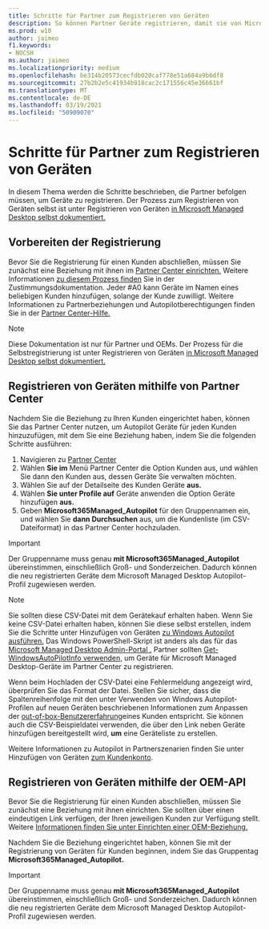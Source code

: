 ```yaml
---
title: Schritte für Partner zum Registrieren von Geräten
description: So können Partner Geräte registrieren, damit sie von Microsoft Managed Desktop verwaltet werden können
ms.prod: w10
author: jaimeo
f1.keywords:
- NOCSH
ms.author: jaimeo
ms.localizationpriority: medium
ms.openlocfilehash: be314b20573cecfdb020caf778e51a684a9b6df8
ms.sourcegitcommit: 27b2b2e5c41934b918cac2c171556c45e36661bf
ms.translationtype: MT
ms.contentlocale: de-DE
ms.lasthandoff: 03/19/2021
ms.locfileid: "50909070"
---
```

# <a name="steps-for-partners-to-register-devices"></a>Schritte für Partner zum Registrieren von Geräten


In diesem Thema werden die Schritte beschrieben, die Partner befolgen müssen, um Geräte zu registrieren. Der Prozess zum Registrieren von Geräten selbst ist unter Registrieren von Geräten [in Microsoft Managed Desktop selbst dokumentiert.](register-devices-self.md)



## <a name="prepare-for-registration"></a>Vorbereiten der Registrierung 
Bevor Sie die Registrierung für einen Kunden abschließen, müssen Sie zunächst eine Beziehung mit ihnen im [Partner Center einrichten.](https://partner.microsoft.com/dashboard) Weitere Informationen [zu diesem Prozess finden](/windows/deployment/windows-autopilot/registration-auth#csp-authorization) Sie in der Zustimmungsdokumentation. Jeder #A0 kann Geräte im Namen eines beliebigen Kunden hinzufügen, solange der Kunde zuwilligt. Weitere Informationen zu Partnerbeziehungen und Autopilotberechtigungen finden Sie in der [Partner Center-Hilfe.](/partner-center/customers_revoke_admin_privileges#windows-autopilot)


> [!NOTE]
> Diese Dokumentation ist nur für Partner und OEMs. Der Prozess für die Selbstregistrierung ist unter Registrieren von Geräten [in Microsoft Managed Desktop selbst dokumentiert.](register-devices-self.md)


## <a name="register-devices-by-using-partner-center"></a>Registrieren von Geräten mithilfe von Partner Center

Nachdem Sie die Beziehung zu Ihren Kunden eingerichtet haben, können Sie das Partner Center nutzen, um Autopilot Geräte für jeden Kunden hinzuzufügen, mit dem Sie eine Beziehung haben, indem Sie die folgenden Schritte ausführen:

1. Navigieren zu [Partner Center](https://partner.microsoft.com/dashboard)
2. Wählen **Sie im** Menü Partner Center die Option Kunden aus, und wählen Sie dann den Kunden aus, dessen Geräte Sie verwalten möchten.
3. Wählen Sie auf der Detailseite des Kunden Geräte **aus.**
4. Wählen **Sie unter Profile auf** Geräte anwenden die Option Geräte hinzufügen **aus.**
5. Geben **Microsoft365Managed_Autopilot** für den Gruppennamen ein, und wählen Sie **dann Durchsuchen** aus, um die Kundenliste (im CSV-Dateiformat) in das Partner Center hochzuladen.


> [!IMPORTANT]
> Der Gruppenname muss genau **mit Microsoft365Managed_Autopilot** übereinstimmen, einschließlich Groß- und Sonderzeichen. Dadurch können die neu registrierten Geräte dem Microsoft Managed Desktop Autopilot-Profil zugewiesen werden.

>[!NOTE]
> Sie sollten diese CSV-Datei mit dem Gerätekauf erhalten haben. Wenn Sie keine CSV-Datei erhalten haben, können Sie diese selbst erstellen, indem Sie die Schritte unter Hinzufügen von Geräten [zu Windows Autopilot ausführen.](/windows/deployment/windows-autopilot/add-devices#collecting-the-hardware-id-from-existing-devices-using-powershell) Das Windows PowerShell-Skript ist anders als das für das [Microsoft Managed Desktop Admin-Portal .](./register-devices-self.md?view=o365-worldwide#obtain-the-hardware-hash) Partner sollten [Get-WindowsAutoPilotInfo verwenden,](https://www.powershellgallery.com/packages/Get-WindowsAutoPilotInfo) um Geräte für Microsoft Managed Desktop-Geräte im Partner Center zu registrieren.

Wenn beim Hochladen der CSV-Datei eine Fehlermeldung angezeigt wird, überprüfen Sie das Format der Datei. Stellen Sie sicher, dass die Spaltenreihenfolge mit den unter Verwenden von Windows Autopilot-Profilen auf neuen Geräten beschriebenen Informationen zum Anpassen der [out-of-box-Benutzererfahrung](/partner-center/autopilot#add-devices-to-a-customers-account)eines Kunden entspricht. Sie können auch die CSV-Beispieldatei verwenden, die über den Link neben Geräte hinzufügen bereitgestellt wird, **um** eine Geräteliste zu erstellen. 

Weitere Informationen zu Autopilot in Partnerszenarien finden Sie unter Hinzufügen von Geräten [zum Kundenkonto](/partner-center/autopilot#add-devices-to-a-customers-account).


## <a name="register-devices-by-using-the-oem-api"></a>Registrieren von Geräten mithilfe der OEM-API

Bevor Sie die Registrierung für einen Kunden abschließen, müssen Sie zunächst eine Beziehung mit ihnen einrichten. Sie sollten über einen eindeutigen Link verfügen, der Ihren jeweiligen Kunden zur Verfügung stellt. Weitere [Informationen finden Sie unter Einrichten einer OEM-Beziehung.](/windows/deployment/windows-autopilot/registration-auth#oem-authorization)

Nachdem Sie die Beziehung eingerichtet haben, können Sie mit der Registrierung von Geräten für Kunden beginnen, indem Sie das Gruppentag **Microsoft365Managed_Autopilot.**

> [!IMPORTANT]
> Der Gruppenname muss genau **mit Microsoft365Managed_Autopilot** übereinstimmen, einschließlich Groß- und Sonderzeichen. Dadurch können die neu registrierten Geräte dem Microsoft Managed Desktop Autopilot-Profil zugewiesen werden.